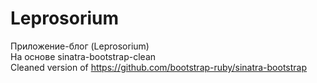 Leprosorium
=======================
Приложение-блог (Leprosorium)<br>
На основе sinatra-bootstrap-clean<br>
Cleaned version of https://github.com/bootstrap-ruby/sinatra-bootstrap<br>

